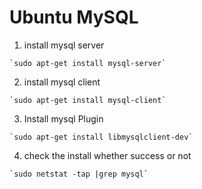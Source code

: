 # Ubuntu MySQL

1. install mysql server

``` shell
`sudo apt-get install mysql-server`
```

2. install mysql client

``` shell
`sudo apt-get install mysql-client`
```

3. Install mysql Plugin

``` shell
`sudo apt-get install libmysqlclient-dev`
```

4. check the install whether success or not 

```shell
`sudo netstat -tap |grep mysql`
```
